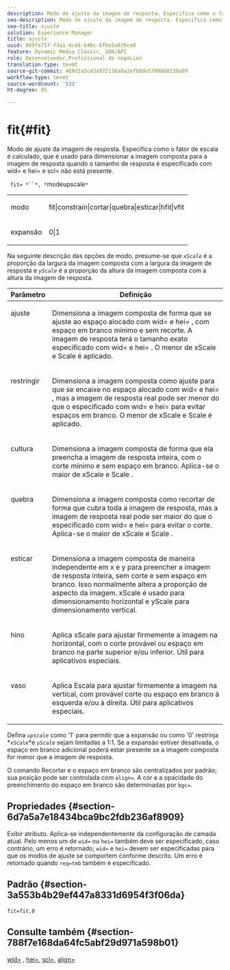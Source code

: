 ```yaml
---
description: Modo de ajuste da imagem de resposta. Especifica como o fator de escala é calculado, que é usado para dimensionar a imagem composta para a imagem de resposta quando o tamanho de resposta é especificado com wid= e hei= e scl= não está presente.
seo-description: Modo de ajuste da imagem de resposta. Especifica como o fator de escala é calculado, que é usado para dimensionar a imagem composta para a imagem de resposta quando o tamanho de resposta é especificado com wid= e hei= e scl= não está presente.
seo-title: ajuste
solution: Experience Manager
title: ajuste
uuid: 669fe757-f3a1-4cd4-b46c-6fbe5a039ce0
feature: Dynamic Media Classic, SDK/API
role: Desenvolvedor,Profissional de negócios
translation-type: tm+mt
source-git-commit: 469d1a5c43a972116a8a2efb0de5708800130a99
workflow-type: tm+mt
source-wordcount: '533'
ht-degree: 0%

---
```



# fit{#fit}

Modo de ajuste da imagem de resposta. Especifica como o fator de escala é calculado, que é usado para dimensionar a imagem composta para a imagem de resposta quando o tamanho de resposta é especificado com wid= e hei= e scl= não está presente.

` fit= *``*, *`modeupscale`*`

<table id="simpletable_50FBDC6B7CB2448891DD0F491DEB5ACF"> 
 <tr class="strow"> 
  <td class="stentry"> <p> <span class="codeph"> <span class="varname"> modo  </span> </span> </p> </td> 
  <td class="stentry"> <p> <span class="codeph"> fit|constrain|cortar|quebra|esticar|hfit|vfit  </span> </p> </td> 
 </tr> 
 <tr class="strow"> 
  <td class="stentry"> <p> <span class="codeph"> <span class="varname"> expansão  </span> </span> </p> </td> 
  <td class="stentry"> <p> <span class="codeph"> 0|1  </span> </p> </td> 
 </tr> 
</table>

Na seguinte descrição das opções de modo, presume-se que *`xScale`* é a proporção da largura da imagem composta com a largura da imagem de resposta e *`yScale`* é a proporção da altura da imagem composta com a altura da imagem de resposta.

<table id="table_33408ECA9D164AFAA249F8589060545E"> 
 <thead> 
  <tr> 
   <th colname="col1" class="entry"> Parâmetro </th> 
   <th colname="col2" class="entry"> Definição </th> 
  </tr> 
 </thead>
 <tbody> 
  <tr valign="top"> 
   <td colname="col1"> <p> <span class="codeph"> ajuste  </span> </p> </td> 
   <td colname="col2"> <p>Dimensiona a imagem composta de forma que se ajuste ao espaço alocado com <span class="codeph"> wid= </span> e <span class="codeph"> hei= </span>, com espaço em branco mínimo e sem recorte. A imagem de resposta terá o tamanho exato especificado com <span class="codeph"> wid= </span> e <span class="codeph"> hei= </span>. O menor de <span class="varname"> xScale </span> e <span class="varname"> Scale </span> é aplicado. </p> </td> 
  </tr> 
  <tr valign="top"> 
   <td colname="col1"> <p> <span class="codeph"> restringir  </span> </p> </td> 
   <td colname="col2"> <p>Dimensiona a imagem composta como <span class="codeph"> ajuste </span> para que se encaixe no espaço alocado com <span class="codeph"> wid= </span> e <span class="codeph"> hei= </span>, mas a imagem de resposta real pode ser menor do que o especificado com <span class="codeph"> wid= </span> e <span class="codeph"> hei= </span> para evitar espaços em branco. O menor de <span class="varname"> xScale </span> e <span class="varname"> Scale </span> é aplicado. </p> </td> 
  </tr> 
  <tr valign="top"> 
   <td colname="col1"> <p> <span class="codeph"> cultura  </span> </p> </td> 
   <td colname="col2"> <p>Dimensiona a imagem composta de forma que ela preencha a imagem de resposta inteira, com o corte mínimo e sem espaço em branco. Aplica-se o maior de <span class="varname"> xScale </span> e <span class="varname"> Scale </span>. </p> </td> 
  </tr> 
  <tr valign="top"> 
   <td colname="col1"> <p> <span class="codeph"> quebra  </span> </p> </td> 
   <td colname="col2"> <p>Dimensiona a imagem composta como <span class="codeph"> recortar </span> de forma que cubra toda a imagem de resposta, mas a imagem de resposta real pode ser maior do que o especificado com <span class="codeph"> wid= </span> e <span class="codeph"> hei= </span> para evitar o corte. Aplica-se o maior de <span class="varname"> xScale </span> e <span class="varname"> Scale </span>. </p> </td> 
  </tr> 
  <tr valign="top"> 
   <td colname="col1"> <p> <span class="codeph"> esticar  </span> </p> </td> 
   <td colname="col2"> <p>Dimensiona a imagem composta de maneira independente em x e y para preencher a imagem de resposta inteira, sem corte e sem espaço em branco. Isso normalmente altera a proporção de aspecto da imagem. <span class="varname"> xScale  </span> é usado para dimensionamento horizontal e  <span class="varname"> yScale  </span> para dimensionamento vertical. </p> </td> 
  </tr> 
  <tr valign="top"> 
   <td colname="col1"> <p> <span class="codeph"> hino  </span> </p> </td> 
   <td colname="col2"> <p>Aplica <span class="varname"> xScale </span> para ajustar firmemente a imagem na horizontal, com o corte provável ou espaço em branco na parte superior e/ou inferior. Útil para aplicativos especiais. </p> </td> 
  </tr> 
  <tr valign="top"> 
   <td colname="col1"> <p> <span class="codeph"> vaso  </span> </p> </td> 
   <td colname="col2"> <p>Aplica <span class="varname"> Escala </span> para ajustar firmemente a imagem na vertical, com provável corte ou espaço em branco à esquerda e/ou à direita. Útil para aplicativos especiais. </p> </td> 
  </tr> 
 </tbody> 
</table>

Defina *`upscale`* como &#39;1&#39; para permitir que a expansão ou como &#39;0&#39; restrinja *`xScale`*e *`yScale`* sejam limitadas a 1:1. Se a expansão estiver desativada, o espaço em branco adicional poderá estar presente se a imagem composta for menor que a imagem de resposta.

O comando Recortar e o espaço em branco são centralizados por padrão; sua posição pode ser controlada com `align=`. A cor e a opacidade do preenchimento do espaço em branco são determinadas por `bgc=`.

## Propriedades {#section-6d7a5a7e18434bca9bc2fdb236af8909}

Exibir atributo. Aplica-se independentemente da configuração de camada atual. Pelo menos um de `wid=` ou `hei=` também deve ser especificado, caso contrário, um erro é retornado; `wid=` e `hei=` devem ser especificadas para que os modos de ajuste se comportem conforme descrito. Um erro é retornado quando `req=tmb` também é especificado.

## Padrão {#section-3a553b4b29ef447a8331d6954f3f06da}

`fit=fit,0`

## Consulte também {#section-788f7e168da64fc5abf29d971a598b01}

[wid=](../../../../../is-api/http-ref/image-serving-api-ref/c-http-protocol-reference/c-command-reference/r-is-http-wid.md#reference-bfeadcb67bf4485f851eb21345527e47) ,  [hei=](../../../../../is-api/http-ref/image-serving-api-ref/c-http-protocol-reference/c-command-reference/r-is-http-hei.md#reference-6d6f556ccc0e4b98a815e8a5c1944a96),  [scl=](../../../../../is-api/http-ref/image-serving-api-ref/c-http-protocol-reference/c-command-reference/r-scl.md#reference-b2a74e493d0d407e98fe350551ba3fcc),  [align=](../../../../../is-api/http-ref/image-serving-api-ref/c-http-protocol-reference/c-command-reference/r-align.md#reference-b7d6b87c75124d78884f916dd6544bc7)
